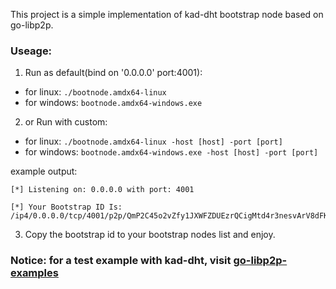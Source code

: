 This project is a simple implementation of kad-dht bootstrap node based on go-libp2p.

### Useage:
1. Run as default(bind on '0.0.0.0' port:4001):
* for linux: `./bootnode.amdx64-linux`
* for windows: `bootnode.amdx64-windows.exe`

2. or Run with custom:
* for linux: `./bootnode.amdx64-linux -host [host] -port [port]`
* for windows: `bootnode.amdx64-windows.exe -host [host] -port [port]`

example output:
```
[*] Listening on: 0.0.0.0 with port: 4001

[*] Your Bootstrap ID Is: /ip4/0.0.0.0/tcp/4001/p2p/QmP2C45o2vZfy1JXWFZDUEzrQCigMtd4r3nesvArV8dFKd
```

3. Copy the bootstrap id to your bootstrap nodes list and enjoy.

### Notice: for a test example with kad-dht, visit [go-libp2p-examples](https://github.com/libp2p/go-libp2p-examples/blob/master/chat-with-rendezvous/chat.go)